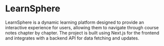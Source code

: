 # LearnSphere

LearnSphere is a dynamic learning platform designed to provide an interactive experience for users, allowing them to navigate through course notes chapter by chapter. The project is built using Next.js for the frontend and integrates with a backend API for data fetching and updates.
